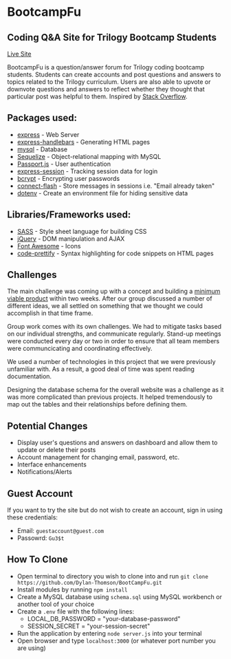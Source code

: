 # BootcampFu

## Coding Q&A Site for Trilogy Bootcamp Students

[Live Site](https://nameless-eyrie-66645.herokuapp.com/)

BootcampFu is a question/answer forum for Trilogy coding bootcamp students. Students can create accounts and post questions and answers to topics related to the Trilogy curriculum. Users are also able to upvote or downvote questions and answers to reflect whether they thought that particular post was helpful to them. Inspired by [Stack Overflow](https://stackoverflow.com/).

## Packages used: 
* [express](https://www.npmjs.com/package/express) - Web Server
* [express-handlebars](https://www.npmjs.com/package/express-handlebars) - Generating HTML pages
* [mysql](https://www.npmjs.com/package/mysql) - Database
* [Sequelize](http://docs.sequelizejs.com/) - Object-relational mapping with MySQL
* [Passport.js](http://www.passportjs.org/) - User authentication
* [express-session](https://www.npmjs.com/package/express-session) - Tracking session data for login
* [bcrypt](https://www.npmjs.com/package/bcrypt) - Encrypting user passwords
* [connect-flash](https://www.npmjs.com/package/connect-flash) - Store messages in sessions i.e. "Email already taken"
* [dotenv](https://www.npmjs.com/package/dotenv) - Create an environment file for hiding sensitive data

## Libraries/Frameworks used:
* [SASS](https://sass-lang.com/) - Style sheet language for building CSS
* [jQuery](https://jquery.com/) - DOM manipulation and AJAX
* [Font Awesome](https://fontawesome.com/) - Icons
* [code-prettify](https://github.com/google/code-prettify) - Syntax highlighting for code snippets on HTML pages

## Challenges
The main challenge was coming up with a concept and building a [minimum viable product](https://en.wikipedia.org/wiki/Minimum_viable_product) within two weeks. After our group discussed a number of different ideas, we all settled on something that we thought we could accomplish in that time frame.

Group work comes with its own challenges. We had to mitigate tasks based on our individual strengths, and communicate regularly. Stand-up meetings were conducted every day or two in order to ensure that all team members were communcicating and coordinating effectively. 

We used a number of technologies in this project that we were previously unfamiliar with. As a result, a good deal of time was spent reading documentation.

Designing the database schema for the overall website was a challenge as it was more complicated than previous projects. It helped tremendously to map out the tables and their relationships before defining them.

## Potential Changes
* Display user's questions and answers on dashboard and allow them to update or delete their posts
* Account management for changing email, password, etc.
* Interface enhancements
* Notifications/Alerts

## Guest Account
If you want to try the site but do not wish to create an account, sign in using these credentials:
* Email: `guestaccount@guest.com`
* Passowrd: `Gu3$t`

## How To Clone
* Open terminal to directory you wish to clone into and run `git clone https://github.com/Dylan-Thomson/BootCampFu.git`
* Install modules by running `npm install`
* Create a MySQL database using `schema.sql` using MySQL workbench or another tool of your choice
* Create a `.env` file with the following lines:
    * LOCAL_DB_PASSWORD = "your-database-password"
    * SESSION_SECRET = "your-session-secret"
* Run the application by entering `node server.js` into your terminal
* Open browser and type `localhost:3000` (or whatever port number you are using)
